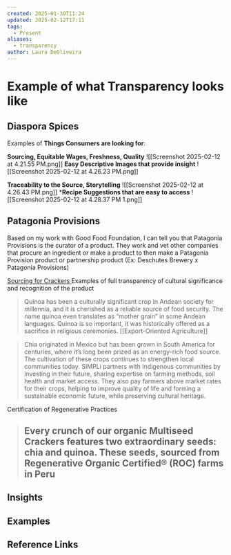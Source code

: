 ```yaml
---
created: 2025-01-30T11:24
updated: 2025-02-12T17:11
tags:
  - Present
aliases:
  - transparency
author: Laura DeOliveira
---
```

# Example of what Transparency looks like

## Diaspora Spices 

Examples of **Things Consumers are looking for**: 

**Sourcing, Equitable Wages, Freshness, Quality** 
![[Screenshot 2025-02-12 at 4.21.55 PM.png]]
**Easy Descriptive Images that provide insight** 
![[Screenshot 2025-02-12 at 4.26.23 PM.png]]

**Traceability to the Source, Storytelling** 
![[Screenshot 2025-02-12 at 4.26.43 PM.png]]
***Recipe Suggestions that are easy to access** 
![[Screenshot 2025-02-12 at 4.28.37 PM 1.png]]

## Patagonia Provisions 

Based on my work with Good Food Foundation, I can tell you that Patagonia Provisions is the curator of a product. They work and vet other companies that procure an ingredient or make a product to then make a Patagonia Provision product or partnership product (Ex: Deschutes Brewery x Patagonia Provisions) 

[Sourcing for Crackers ](https://www.patagoniaprovisions.com/pages/seeds-sourcing-1)
Examples of full transparency of cultural significance and recognition of the product

> Quinoa has been a culturally significant crop in Andean society for millennia, and it is cherished as a reliable source of food security. The name quinoa even translates as “mother grain” in some Andean languages. Quinoa is so important, it was historically offered as a sacrifice in religious ceremonies.
[[Export-Oriented Agriculture]]

> Chia originated in Mexico but has been grown in South America for centuries, where it’s long been prized as an energy-rich food source.
> The cultivation of these crops continues to strengthen local communities today. SIMPLi partners with Indigenous communities by investing in their future, sharing expertise on farming methods, soil health and market access. They also pay farmers above market rates for their crops, helping to improve quality of life and forming a sustainable economic future, while preserving cultural heritage.

Certification of Regenerative Practices 
> ## Every crunch of our organic Multiseed Crackers features two extraordinary seeds: chia and quinoa. These seeds, sourced from Regenerative Organic Certified® (ROC) farms in Peru


## Insights

## Examples

## Reference Links
